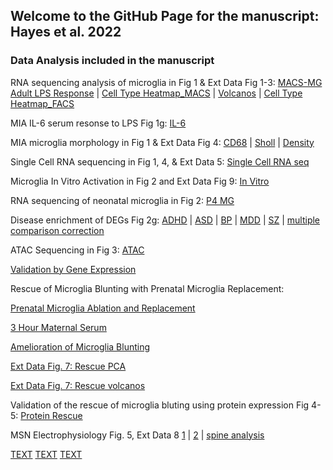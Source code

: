 ## Welcome to the GitHub Page for the manuscript: Hayes et al. 2022

### Data Analysis included in the manuscript

RNA sequencing analysis of microglia in Fig 1 & Ext Data Fig 1-3:
 [MACS-MG Adult LPS Response]( https://lindsaynhayes.github.io/Hayes_2021/Bulk_RNAseq_MACS/DESeq2_MACS_Adult_Bulk_publication.html ) | 
 [Cell Type Heatmap_MACS]( https://lindsaynhayes.github.io/Hayes_2021/Bulk_RNAseq_MACS/DESeq2_MACS_Adult_Bulk_Heatmap.html )  |
 [Volcanos]( https://lindsaynhayes.github.io/Hayes_2021/Bulk_RNAseq_MACS/DESeq2_MACS_Adult_Bulk_Volcano.html ) |
 [Cell Type Heatmap_FACS]( https://lindsaynhayes.github.io/Hayes_2021/Bulk_RNAseq_FACS/DESeq2_FACS_Bulk_Heatmap.html )

MIA IL-6 serum resonse to LPS Fig 1g:
 [IL-6]( https://lindsaynhayes.github.io/Hayes_2021/Serum/1g_LPS_Serum.html )

MIA microglia morphology in Fig 1 & Ext Data Fig 4:
[CD68]( https://lindsaynhayes.github.io/Hayes_2021/MG_Morph/MG_CD68_pub.html ) |
[Sholl]( https://lindsaynhayes.github.io/Hayes_2021/Serum/MG_Sholl.html ) |
[Density]( https://lindsaynhayes.github.io/Hayes_2021/Serum/MG_Density_pub.html )

Single Cell RNA sequencing in Fig 1, 4, & Ext Data 5:
[Single Cell RNA seq]( https://lindsaynhayes.github.io/Hayes_2021/SingleCell/10x_analysis_pub.r )

Microglia In Vitro Activation in Fig 2 and Ext Data Fig 9:
 [In Vitro]( https://lindsaynhayes.github.io/Hayes_2021/InVitro/210903_invitro.html )

RNA sequencing of neonatal microglia in Fig 2:
 [P4 MG]( https://lindsaynhayes.github.io/Hayes_2021/Serum/DESeq2_MACS_P4_Bulk_pub.html)

Disease enrichment of DEGs Fig 2g: 
[ADHD]( https://lindsaynhayes.github.io/Hayes_2021/Disease_Enrichment/ADHD.html )  |
[ASD]( https://lindsaynhayes.github.io/Hayes_2021/Disease_Enrichment/AUT.html )  |
[BP]( https://lindsaynhayes.github.io/Hayes_2021/Disease_Enrichment/BPD.html )  |
[MDD]( https://lindsaynhayes.github.io/Hayes_2021/Disease_Enrichment/DEP.html )  |
[SZ]( https://lindsaynhayes.github.io/Hayes_2021/Disease_Enrichment/SCZ.html )  |
[multiple comparison correction]( https://lindsaynhayes.github.io/Hayes_2021/Disease_Enrichment/P_correct.nb.html)

ATAC Sequencing in Fig 3:
[ATAC]( https://lindsaynhayes.github.io/Hayes_2021/ATAC/210329_ATAC_v3_MvCinLPS_pub.html )

[Validation by Gene Expression]( https://lindsaynhayes.github.io/Hayes_2021/Bulk_RNAseq_FACS/QuickPlot_Pub.html)

Rescue of Microglia Blunting with Prenatal Microglia Replacement:

 [Prenatal Microglia Ablation and Replacement]( https://lindsaynhayes.github.io/Hayes_2021/FACS/Fig_ED7e.html)

 [3 Hour Maternal Serum]( https://lindsaynhayes.github.io/Hayes_2021/Serum/Maternal_Serum.html)

 [Amelioration of Microglia Blunting]( https://lindsaynhayes.github.io/Hayes_2021/Bulk_RNAseq_Rescue_FACS/FACS_Rescue_LPS_pub.html)

 [Ext Data Fig. 7: Rescue PCA]( https://lindsaynhayes.github.io/Hayes_2021/Bulk_RNAseq_Rescue_FACS/PCA_Clust.html)

 [Ext Data Fig. 7: Rescue volcanos]( https://lindsaynhayes.github.io/Hayes_2021/Bulk_RNAseq_Rescue_FACS/Volcano.html)

Validation of the rescue of microglia bluting using protein expression Fig 4-5:
 [Protein Rescue]( https://lindsaynhayes.github.io/Hayes_2021/Protein/MSD_Cells_Rescue_Stats.html)

MSN Electrophysiology Fig. 5, Ext Data 8
 [1]( https://lindsaynhayes.github.io/Hayes_2021/Ephys/210905-Ephy-Analysis.html)   |
 [2]( https://lindsaynhayes.github.io/Hayes_2021/Ephys/210907-Ephy-Analysis.html)   |
 [spine analysis]( https://lindsaynhayes.github.io/Hayes_2021/Ephys/Spine-Analysis_VS.html)


[TEXT]( https://lindsaynhayes.github.io/Hayes_2021/x/y)
[TEXT]( https://lindsaynhayes.github.io/Hayes_2021/x/y)
[TEXT]( https://lindsaynhayes.github.io/Hayes_2021/x/y)
 



